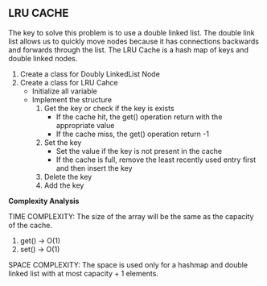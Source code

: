 ## LRU CACHE

The key to solve this problem is to use a double linked list. The double link list allows us to quickly move nodes because it has connections backwards and forwards through the list. The LRU Cache is a hash map of keys and double linked nodes. 

1. Create a class for Doubly LinkedList Node
2. Create a class for LRU Cahce
    * Initialize all variable
    * Implement the structure
        1. Get the key or check if the key is exists
            * If the cache hit, the get() operation return with the appropriate value
            * If the cache miss, the get() operation return -1
        2. Set the key
             * Set the value if the key is not present in the cache
             * If the cache is full, remove the least recently used entry first and then insert the key
        3. Delete the key
        4. Add the key
        
        
**Complexity Analysis**

TIME COMPLEXITY:
The size of the array will be the same as the capacity of the cache. 
1. get() -> O(1) 
2. set() -> O(1)

SPACE COMPLEXITY:
The space is used only for a hashmap and double linked list with at most capacity + 1 elements. 


```python

```
